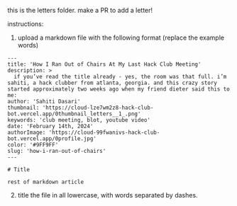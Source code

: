 this is the letters folder. make a PR to add a letter!

instructions: 

1. upload a markdown file with the following format (replace the example words)
```
---
title: 'How I Ran Out of Chairs At My Last Hack Club Meeting'
description: >
  if you’ve read the title already - yes, the room was that full. i’m sahiti, a hack clubber from atlanta, georgia. and this crazy story started approximately two weeks ago when my friend dieter said this to me:
author: 'Sahiti Dasari'
thumbnail: 'https://cloud-lze7wm2z8-hack-club-bot.vercel.app/0thumbnail_letters__1_.png'
keywords: 'club meeting, blot, youtube video'
date: 'February 14th, 2024'
authorImage: 'https://cloud-99fwanivs-hack-club-bot.vercel.app/0profile.jpg'
color: '#9FF9FF'
slug: 'how-i-ran-out-of-chairs'
---

# Title

rest of markdown article

```

2. title the file in all lowercase, with words separated by dashes.

